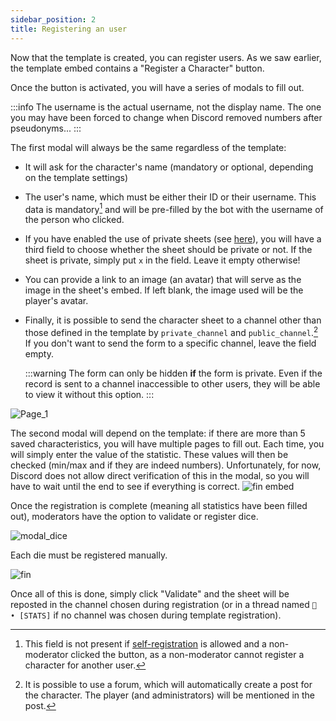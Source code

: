 ```yaml
---
sidebar_position: 2
title: Registering an user
---
```

Now that the template is created, you can register users. As we saw earlier, the template embed contains a "Register a Character" button.

Once the button is activated, you will have a series of modals to fill out.

:::info
The username is the actual username, not the display name. The one you may have been forced to change when Discord removed numbers after pseudonyms...
:::

The first modal will always be the same regardless of the template:
- It will ask for the character's name (mandatory or optional, depending on the template settings)
- The user's name, which must be either their ID or their username. This data is mandatory[^2] and will be pre-filled by the bot with the username of the person who clicked.
- If you have enabled the use of private sheets (see [here](./model/index.md#next-steps)), you will have a third field to choose whether the sheet should be private or not. If the sheet is private, simply put `x` in the field. Leave it empty otherwise!
- You can provide a link to an image (an avatar) that will serve as the image in the sheet's embed. If left blank, the image used will be the player's avatar.
- Finally, it is possible to send the character sheet to a channel other than those defined in the template by `private_channel` and `public_channel`.[^1] If you don't want to send the form to a specific channel, leave the field empty.

	:::warning
	The form can only be hidden **if** the form is private. Even if the record is sent to a channel inaccessible to other users, they will be able to view it without this option.
	:::


![Page_1](/assets/register/register_user_P1.png)

The second modal will depend on the template: if there are more than 5 saved characteristics, you will have multiple pages to fill out. Each time, you will simply enter the value of the statistic. These values will then be checked (min/max and if they are indeed numbers). Unfortunately, for now, Discord does not allow direct verification of this in the modal, so you will have to wait until the end to see if everything is correct.
![fin embed](/assets/register/fin_stat.png)


Once the registration is complete (meaning all statistics have been filled out), moderators have the option to validate or register dice.

![modal_dice](/assets/register/add_dice.png)

Each die must be registered manually.

![fin](/assets/register/fin_embed.png)

Once all of this is done, simply click "Validate" and the sheet will be reposted in the channel chosen during registration (or in a thread named `📝 • [STATS]` if no channel was chosen during template registration).

[^1]: It is possible to use a forum, which will automatically create a post for the character. The player (and administrators) will be mentioned in the post. 
[^2]: This field is not present if [self-registration](../config/self_registration.md) is allowed and a non-moderator clicked the button, as a non-moderator cannot register a character for another user.
